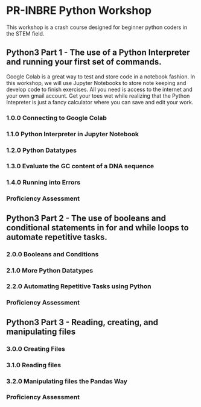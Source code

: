 # PR-INBRE Python Workshop
This workshop is a crash course designed for beginner python coders in the STEM field.

## Python3 Part 1 - The use of a Python Interpreter and running your first set of commands.
Google Colab is a great way to test and store code in a notebook fashion. In this workshop, we will use Jupyter Notebooks to store note keeping and develop code to finish exercises. All you need is access to the internet and your own gmail account. Get your toes wet while realizing that the Python Intepreter is just a fancy calculator where you can save and edit your work.

### 1.0.0 Connecting to Google Colab
### 1.1.0 Python Interpreter in Jupyter Notebook
### 1.2.0 Python Datatypes
### 1.3.0 Evaluate the GC content of a DNA sequence
### 1.4.0 Running into Errors
### Proficiency Assessment

## Python3 Part 2 - The use of booleans and conditional statements in for and while loops to automate repetitive tasks.
### 2.0.0 Booleans and Conditions
### 2.1.0 More Python Datatypes
### 2.2.0 Automating Repetitive Tasks using Python
### Proficiency Assessment

## Python3 Part 3 - Reading, creating, and manipulating files
### 3.0.0 Creating Files
### 3.1.0 Reading files
### 3.2.0 Manipulating files the Pandas Way
### Proficiency Assessment
